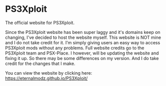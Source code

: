 # PS3Xploit
The official website for PS3Xploit.

Since the PS3Xploit website has been super laggy and it's domains keep on changing, I've decided to host the website myself. This website is NOT mine and I do not take  credit for it. I'm simply giving users an easy way to access PS3Xploit mods without any problems. Full website credits go to the PS3Xploit team and PSX-Place. I however, will be updating the website and fixing it up. So there may be some differences on my version. And I do take credit for the changes that I make.

You can view the website by clicking here: https://eternalmodz.github.io/PS3Xploit/
